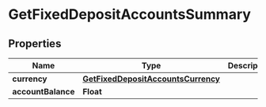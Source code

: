 

# GetFixedDepositAccountsSummary

## Properties

Name | Type | Description | Notes
------------ | ------------- | ------------- | -------------
**currency** | [**GetFixedDepositAccountsCurrency**](GetFixedDepositAccountsCurrency.md) |  |  [optional]
**accountBalance** | **Float** |  |  [optional]



